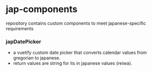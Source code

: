 # jap-components
repository contains custom components to meet japanese-specific requirements

### japDatePicker
- a vuetify custom date picker that converts calendar values from gregorian to japanese.
- return values are string for its in japanese values (reiwa).
